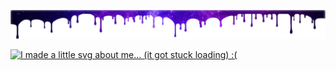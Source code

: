 ![---](https://github.com/GalexY727/GalexY727/blob/main/media/DripBanner.png)
<p align="left">


    
   <!-- Typing SVG -->
  <a href="https://git.io/typing-svg" target="_blank" rel="noopener noreferrer">
    <img src="https://readme-typing-svg.demolab.com?font=Fira+Code&size=30&pause=1000&center=true&vCenter=true&width=870&height=100&lines=HEY!+INNOVATORS+WELCOME+TO+MY+CODING+UNIVERSE✨;" alt="I made a little svg about me... (it got stuck loading) :(" /></a>
</p>
